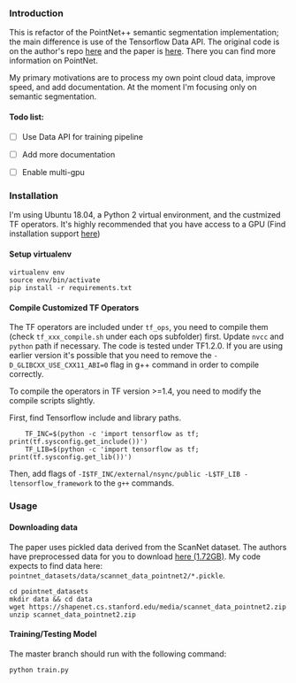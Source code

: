### Introduction

This is refactor of the PointNet++ semantic segmentation implementation; the main difference is use of the Tensorflow Data API. The original code is on the author's repo <a href="https://github.com/charlesq34/pointnet2">here</a> and the paper is <a href="https://arxiv.org/abs/1706.02413">here</a>. There you can find more information on PointNet.

My primary motivations are to process my own point cloud data, improve speed, and add documentation. At the moment I'm focusing only on semantic segmentation.

#### Todo list:
- [ ] Use Data API for training pipeline
- [ ] Add more documentation
- [ ] Enable multi-gpu 


### Installation

I'm using Ubuntu 18.04, a Python 2 virtual environment, and the custmized TF operators. It's highly recommended that you have access to a GPU (Find installation support <a href="https://www.tensorflow.org/install/gpu">here</a>)

#### Setup virtualenv

```
virtualenv env
source env/bin/activate
pip install -r requirements.txt
```

#### Compile Customized TF Operators
The TF operators are included under `tf_ops`, you need to compile them (check `tf_xxx_compile.sh` under each ops subfolder) first. Update `nvcc` and `python` path if necessary. The code is tested under TF1.2.0. If you are using earlier version it's possible that you need to remove the `-D_GLIBCXX_USE_CXX11_ABI=0` flag in g++ command in order to compile correctly.

To compile the operators in TF version >=1.4, you need to modify the compile scripts slightly.

First, find Tensorflow include and library paths.

        TF_INC=$(python -c 'import tensorflow as tf; print(tf.sysconfig.get_include())')
        TF_LIB=$(python -c 'import tensorflow as tf; print(tf.sysconfig.get_lib())')
        
Then, add flags of `-I$TF_INC/external/nsync/public -L$TF_LIB -ltensorflow_framework` to the `g++` commands.

### Usage

#### Downloading data

The paper uses pickled data derived from the ScanNet dataset. The authors have preprocessed data for you to download <a href="https://shapenet.cs.stanford.edu/media/scannet_data_pointnet2.zip">here (1.72GB)</a>. My code expects to find data here: `pointnet_datasets/data/scannet_data_pointnet2/*.pickle`.

```
cd pointnet_datasets
mkdir data && cd data
wget https://shapenet.cs.stanford.edu/media/scannet_data_pointnet2.zip
unzip scannet_data_pointnet2.zip
```

#### Training/Testing Model

The master branch should run with the following command:

`python train.py`
